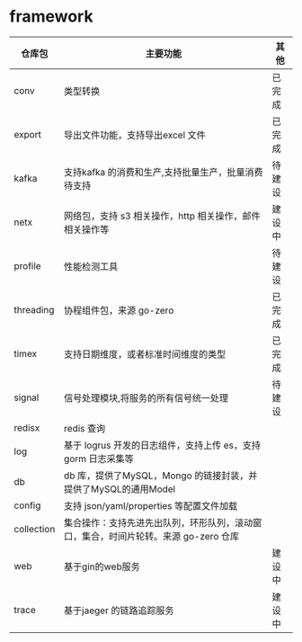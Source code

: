 # framework

| 仓库包        | 主要功能                                           | 其他  |
|------------|------------------------------------------------|-----|
| conv       | 类型转换                                           | 已完成 |
| export     | 导出文件功能，支持导出excel 文件                            | 已完成 |
| kafka      | 支持kafka 的消费和生产,支持批量生产，批量消费待支持                  | 待建设 |
| netx       | 网络包，支持 s3 相关操作，http 相关操作，邮件相关操作等               | 建设中 |
| profile    | 性能检测工具                                         | 待建设 |
| threading  | 协程组件包，来源 go-zero                               | 已完成 |
| timex      | 支持日期维度，或者标准时间维度的类型                             | 已完成 |
| signal     | 信号处理模块,将服务的所有信号统一处理                            | 待建设 |
| redisx     | redis 查询                                       |     |
| log        | 基于 logrus 开发的日志组件，支持上传 es，支持gorm 日志采集等         |     |
| db         | db 库，提供了MySQL，Mongo 的链接封装，并提供了MySQL的通用Model    |     |
| config     | 支持 json/yaml/properties 等配置文件加载                |     |
| collection | 集合操作：支持先进先出队列，环形队列，滚动窗口，集合，时间片轮转。来源 go-zero 仓库 |     |
| web        | 基于gin的web服务                                    | 建设中 |
| trace      | 基于jaeger 的链路追踪服务                               | 建设中 |
